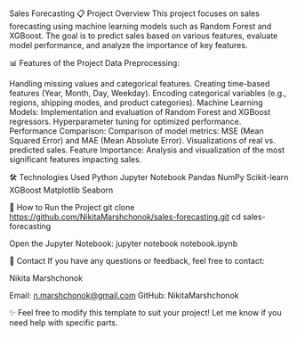 Sales Forecasting
📋 Project Overview
This project focuses on sales forecasting using machine learning models such as Random Forest and XGBoost. 
The goal is to predict sales based on various features, evaluate model performance, and analyze the importance of key features.


📊 Features of the Project
Data Preprocessing:

Handling missing values and categorical features.
Creating time-based features (Year, Month, Day, Weekday).
Encoding categorical variables (e.g., regions, shipping modes, and product categories).
Machine Learning Models:
Implementation and evaluation of Random Forest and XGBoost regressors.
Hyperparameter tuning for optimized performance.
Performance Comparison:
Comparison of model metrics: MSE (Mean Squared Error) and MAE (Mean Absolute Error).
Visualizations of real vs. predicted sales.
Feature Importance:
Analysis and visualization of the most significant features impacting sales.


🛠 Technologies Used
Python
Jupyter Notebook
Pandas
NumPy
Scikit-learn
XGBoost
Matplotlib
Seaborn


🚀 How to Run the Project
git clone https://github.com/NikitaMarshchonok/sales-forecasting.git
cd sales-forecasting


Open the Jupyter Notebook:
jupyter notebook notebook.ipynb


📧 Contact
If you have any questions or feedback, feel free to contact:

Nikita Marshchonok

Email: n.marshchonok@gmail.com
GitHub: NikitaMarshchonok


✨ Feel free to modify this template to suit your project! Let me know if you need help with specific parts.
